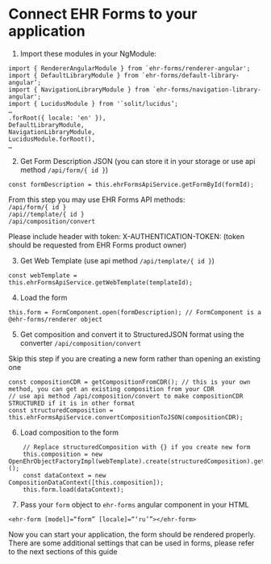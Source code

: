 # Connect EHR Forms to your application

1. Import these modules in your NgModule:

```text
import { RendererAngularModule } from `ehr-forms/renderer-angular';
import { DefaultLibraryModule } from `ehr-forms/default-library-angular’;  
import { NavigationLibraryModule } from `ehr-forms/navigation-library-angular';
import { LucidusModule } from '`solit/lucidus’;  
…  
.forRoot({ locale: 'en' }),  
DefaultLibraryModule,  
NavigationLibraryModule,  
LucidusModule.forRoot(),  
…
```

2. Get Form Description JSON \(you can store it in your storage or use api method `/api/form/{ id }`\)

```text
const formDescription = this.ehrFormsApiService.getFormById(formId);
```

From this step you may use EHR Forms API methods:  
`/api/form/{ id }`  
`/api//template/{ id }`  
`/api/composition/convert`

Please include header with token: X-AUTHENTICATION-TOKEN: \(token should be requested from EHR Forms product owner\)

3. Get Web Template \(use api method `/api/template/{ id }`\)

```text
const webTemplate = this.ehrFormsApiService.getWebTemplate(templateId); 
```

4. Load the form

```text
this.form = FormComponent.open(formDescription); // FormComponent is a @ehr-forms/renderer object
```

5. Get composition and convert it to StructuredJSON format using the converter `/api/composition/convert`

Skip this step if you are creating a new form rather than opening an existing one

```text
const compositionCDR = getCompositionFromCDR(); // this is your own method, you can get an existing composition from your CDR  
// use api method /api/composition/convert to make compositionCDR STRUCTURED if it is in other format  
const structuredComposition = this.ehrFormsApiService.convertCompositionToJSON(compositionCDR);
```

6. Load composition to the form

```text
    // Replace structuredComposition with {} if you create new form
    this.composition = new OpenEhrObjectFactoryImpl(webTemplate).create(structuredComposition).get<Composition>();
    const dataContext = new CompositionDataContext([this.composition]);
    this.form.load(dataContext);
```

7. Pass your `form` object to `ehr-forms` angular component in your HTML

```text
<ehr-form [model]=“form” [locale]=“‘ru’”></ehr-form>
```

Now you can start your application, the form should be rendered properly.  
There are some additional settings that can be used in forms, please refer to the next sections of this guide

